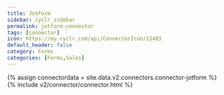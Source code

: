```yaml
---
title: JotForm
sidebar: cyclr_sidebar
permalink: jotform-connector
tags: [connector]
icon: https://my.cyclr.com/api/ConnectorIcon/13403
default_header: false
category: Forms
categories: [Forms,Sales]
---
```

{% assign connectordata = site.data.v2.connectors.connector-jotform %}
{% include v2/connector/connector.html %}	